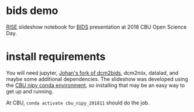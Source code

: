 # bids demo
[RISE](https://github.com/damianavila/RISE) slideshow notebook for
[BIDS](http://bids.neuroimaging.io/) presentation at 2018 CBU Open Science Day.

# install requirements

You will need jupyter, [Johan's fork of dcm2bids](https://github.com/jooh/Dcm2Bids),
dcm2niix, datalad, and maybe some additional dependencies. The slideshow was developed
using the [CBU nipy conda environment](https://github.com/MRC-CBU/cbu_nipy_env), so
installing that may be an easy way to get up and running.

At CBU, `conda activate cbu_nipy_201811` should do the job.
